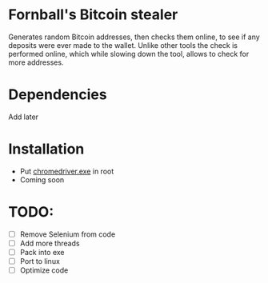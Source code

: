 # Fornball's Bitcoin stealer
Generates random Bitcoin addresses, then checks them online, to see if any deposits were ever made to the wallet. Unlike other tools the check is performed online, which while slowing down the tool, allows to check for more addresses.
# Dependencies
Add later
# Installation
- Put <a href="https://chromedriver.chromium.org/downloads">chromedriver.exe</a> in root
- Coming soon
# TODO:

- [ ] Remove Selenium from code
- [ ] Add more threads
- [ ] Pack into exe
- [ ] Port to linux
- [ ] Optimize code
